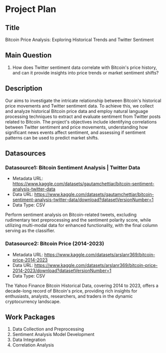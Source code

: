 # Project Plan

## Title
<!-- Give your project a short title. -->
Bitcoin Price Analysis: Exploring Historical Trends and Twitter Sentiment

## Main Question

<!-- Think about one main question you want to answer based on the data. -->
1. How does Twitter sentiment data correlate with Bitcoin's price history, 
   and can it provide insights into price trends or market sentiment shifts?

## Description

<!-- Describe your data science project in max. 200 words. Consider writing about why and how you attempt it. -->
Our aims to investigate the intricate relationship between Bitcoin's historical price movements and Twitter sentiment data. To achieve this, we collect and analyze historical Bitcoin price data and employ natural language processing techniques to extract and evaluate sentiment from Twitter posts related to Bitcoin. The project's objectives include identifying correlations between Twitter sentiment and price movements, understanding how significant news events affect sentiment, and assessing if sentiment patterns can be used to predict market shifts.

## Datasources

<!-- Describe each datasources you plan to use in a section. Use the prefic "DatasourceX" where X is the id of the datasource. -->

### Datasource1: Bitcoin Sentiment Analysis | Twitter Data
* Metadata URL: https://www.kaggle.com/datasets/gautamchettiar/bitcoin-sentiment-analysis-twitter-data
* Data URL: https://www.kaggle.com/datasets/gautamchettiar/bitcoin-sentiment-analysis-twitter-data/download?datasetVersionNumber=1
* Data Type: CSV

Perform sentiment analysis on Bitcoin-related tweets, excluding rudimentary text preprocessing and the sentiment polarity score, while utilizing multi-modal data for enhanced functionality, with the final column serving as the classifier.

### Datasource2: Bitcoin Price (2014-2023)
* Metadata URL: https://www.kaggle.com/datasets/arslanr369/bitcoin-price-2014-2023
* Data URL: https://www.kaggle.com/datasets/arslanr369/bitcoin-price-2014-2023/download?datasetVersionNumber=1
* Data Type: CSV

The Yahoo Finance Bitcoin Historical Data, covering 2014 to 2023, offers a decade-long record of Bitcoin's price, providing rich insights for enthusiasts, analysts, researchers, and traders in the dynamic cryptocurrency landscape.

## Work Packages

<!-- List of work packages ordered sequentially, each pointing to an issue with more details. -->

1. Data Collection and Preprocessing 
2. Sentiment Analysis Model Development 
3. Data Integration
4. Correlation Analysis

